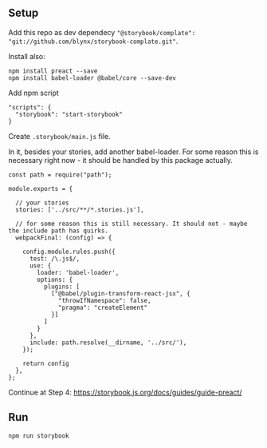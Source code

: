 

## Setup

Add this repo as dev dependecy `"@storybook/complate": "git://github.com/blynx/storybook-complate.git"`.

Install also:

```
npm install preact --save
npm install babel-loader @babel/core --save-dev
```

Add npm script

```
"scripts": {
  "storybook": "start-storybook"
}
```

Create `.storybook/main.js` file.

In it, besides your stories, add another babel-loader. For some reason this is necessary right now - it should be handled by this package actually.

```
const path = require("path");

module.exports = {
  
  // your stories
  stories: ['../src/**/*.stories.js'],
  
  // for some reason this is still necessary. It should not - maybe the include path has quirks.
  webpackFinal: (config) => {

    config.module.rules.push({
      test: /\.js$/,
      use: {
        loader: 'babel-loader',
        options: {
          plugins: [
            ["@babel/plugin-transform-react-jsx", {
              "throwIfNamespace": false,
              "pragma": "createElement"
            }]
          ]
        }
      },
      include: path.resolve(__dirname, '../src/'),
    });

    return config
  },
};

```

Continue at Step 4: https://storybook.js.org/docs/guides/guide-preact/

## Run

`npm run storybook`